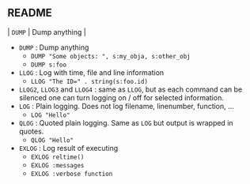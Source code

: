 ## README



| `DUMP` | Dump anything |













* `DUMP`  : Dump anything
    * `DUMP "Some objects: ", s:my_obja, s:other_obj`
    * `DUMP s:foo`
* `LLOG`  : Log with time, file and line information
    * `LLOG "The ID=" . string(s:foo.id)`
* `LLOG2`, `LLOG3` and `LLOG4` : same as `LLOG`, but as each command can be silenced one can turn logging on / off for selected information.
* `LOG`   : Plain logging. Does not log filename, linenumber, function, ...
    * `LOG "Hello"`
* `QLOG`  : Quoted plain logging. Same as `LOG` but output is wrapped in quotes.
    * `QLOG "Hello"`
* `EXLOG` : Log result of executing
    * `EXLOG reltime()`
    * `EXLOG :messages`
    * `EXLOG :verbose function`



